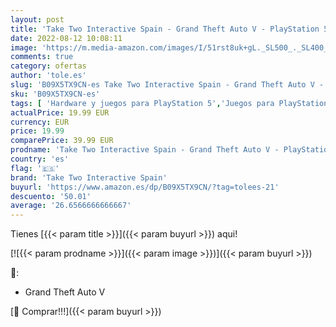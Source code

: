 ```yaml
---
layout: post
title: 'Take Two Interactive Spain - Grand Theft Auto V - PlayStation 5'
date: 2022-08-12 10:08:11
image: 'https://m.media-amazon.com/images/I/51rst8uk+gL._SL500_._SL400_.jpg'
comments: true
category: ofertas
author: 'tole.es'
slug: 'B09X5TX9CN-es Take Two Interactive Spain - Grand Theft Auto V -...'
sku: 'B09X5TX9CN-es'
tags: [ 'Hardware y juegos para PlayStation 5','Juegos para PlayStation 5','Videojuegos','playstation','take two interactive spain','🇪🇸', ]
actualPrice: 19.99 EUR
currency: EUR
price: 19.99
comparePrice: 39.99 EUR
prodname: 'Take Two Interactive Spain - Grand Theft Auto V - PlayStation 5'
country: 'es'
flag: '🇪🇸'
brand: 'Take Two Interactive Spain'
buyurl: 'https://www.amazon.es/dp/B09X5TX9CN/?tag=tolees-21'
descuento: '50.01'
average: '26.6566666666667'
---
```


Tienes [{{< param title >}}]({{< param buyurl >}}) aqui!

[![{{< param prodname >}}]({{< param image >}})]({{< param buyurl >}})

🔎:

- Grand Theft Auto V

[🛒 Comprar!!!]({{< param buyurl >}})

